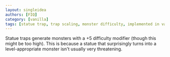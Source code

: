 ```yaml
---
layout: singleidea
authors: [FIQ]
category: [vanilla]
tags: [statue trap, trap scaling, monster difficulty, implemented in vanilla]
---
```

Statue traps generate monsters with a +5 difficulty modifier (though this might
be too high). This is because a statue that surprisingly turns into a
level-appropriate monster isn't usually very threatening.
